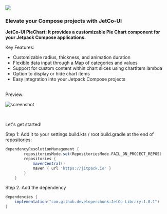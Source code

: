 [![](https://jitpack.io/v/developerchunk/JetCo-Library.svg)](https://jitpack.io/#developerchunk/JetCo-Library)

### Elevate your Compose projects with JetCo-UI

  **JetCo-UI PieChart: It provides a customizable Pie Chart component for your Jetpack Compose applications.**

Key Features:
  * Customizable radius, thickness, and animation duration
  * Flexible data input through a Map of categories and values
  * Support for custom content within chart slices using chartItem lambda
  * Option to display or hide chart items
  * Easy integration into your Jetpack Compose projects
<br>
Preview:<be>

![screenshot](https://github.com/user-attachments/assets/444cec3b-0008-4458-9fa7-6fc9c1711ba9)

<br>

Let's get started!

Step 1: Add it to your settings.build.kts / root build.gradle at the end of repositories:
```gradle
dependencyResolutionManagement {
		repositoriesMode.set(RepositoriesMode.FAIL_ON_PROJECT_REPOS)
		repositories {
			mavenCentral()
			maven { url 'https://jitpack.io' }
		}
	}
```

Step 2. Add the dependency
```gradle
dependencies {
    implementation("com.github.developerchunk:JetCo-Library:1.0.1")
}
